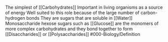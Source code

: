 The simplest of [[Carbohydrates]]
Important in living organisms as a source of energy
Well suited to this role because of the large number of carbon-hydrogen bonds
They are sugars that are soluble in [[Water]]
Monosaccharide hexose sugars such as [[Glucose]] are the monomers of more complex carbohydrates and they bond together to form [[Disaccharides]] or [[Polysaccharides]]
#000-Biology/Definition 